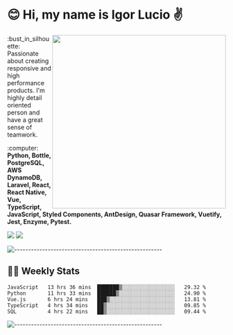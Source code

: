 # :blush: Hi, my name is Igor Lucio :v:

<img src="https://github-readme-stats.vercel.app/api?username=iguit0&show_icons=true&count_private=true&theme=tokyonight" min-width="400px" max-width="400px" width="400px" align="right" />

<p align="left"> 
  :bust_in_silhouette: Passionate about creating responsive and high performance products.
  I'm highly detail oriented person and have a great sense of teamwork.
</p>

<p align="left">
  :computer: <strong>Python, Bottle, PostgreSQL, AWS DynamoDB, Laravel, React, React Native, Vue, TypeScript, JavaScript, Styled Components, AntDesign, Quasar Framework, Vuetify, Jest, Enzyme, Pytest.</strong>
</p>

<p align="left">
  <a href="https://www.linkedin.com/in/igor-lucio-alves" target="_blank" rel="noopener noreferrer" alt="Linkedin">
  <img src="https://img.shields.io/badge/LinkedIn-0077B5?style=for-the-badge&logo=linkedin&logoColor=white" /></a>

  <a href="https://t.me/iguit0" target="_blank" rel="noopener noreferrer" alt="Telegram">
  <img src="https://img.shields.io/badge/Telegram-2CA5E0?style=for-the-badge&logo=telegram&logoColor=white" /></a>
</p>

![-----------------------------------------------------](https://raw.githubusercontent.com/andreasbm/readme/master/assets/lines/aqua.png)

## :man_technologist: Weekly Stats
<!--START_SECTION:waka-->
```text
JavaScript   13 hrs 36 mins  ███████▒░░░░░░░░░░░░░░░░░   29.32 % 
Python       11 hrs 33 mins  ██████▒░░░░░░░░░░░░░░░░░░   24.90 % 
Vue.js       6 hrs 24 mins   ███▒░░░░░░░░░░░░░░░░░░░░░   13.81 % 
TypeScript   4 hrs 34 mins   ██▒░░░░░░░░░░░░░░░░░░░░░░   09.85 % 
SQL          4 hrs 22 mins   ██▒░░░░░░░░░░░░░░░░░░░░░░   09.44 % 
```
<!--END_SECTION:waka-->
![-----------------------------------------------------](https://raw.githubusercontent.com/andreasbm/readme/master/assets/lines/aqua.png)

